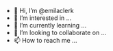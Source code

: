 - 👋 Hi, I’m @emilaclerk
- 👀 I’m interested in ...
- 🌱 I’m currently learning ...
- 💞️ I’m looking to collaborate on ...
- 📫 How to reach me ...

<!---
emilaclerk/emilaclerk is a ✨ special ✨ repository because its `README.md` (this file) appears on your GitHub profile.
You can click the Preview link to take a look at your changes.
--->
